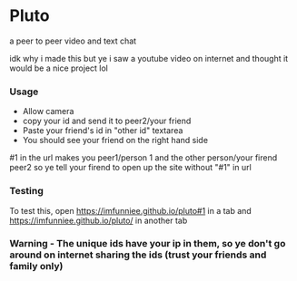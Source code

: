# Pluto
a peer to peer video and text chat 

idk why i made this but ye i saw a youtube video on internet and thought it would be a nice project lol

### Usage 
- Allow camera
- copy your id and send it to peer2/your friend
- Paste your friend's id in "other id" textarea
- You should see your friend on the right hand side

#1 in the url makes you peer1/person 1 and the other person/your firend peer2 so ye tell your firend to open up the site without "#1" in url

### Testing

To test this, open https://imfunniee.github.io/pluto#1 in a tab and https://imfunniee.github.io/pluto/ in another tab


### Warning - The unique ids have your ip in them, so ye don't go around on internet sharing the ids (trust your friends and family only)
